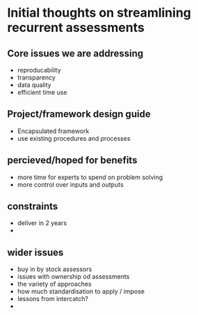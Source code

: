 # Initial thoughts on streamlining recurrent assessments

## Core issues we are addressing

* reproducability
* transparency
* data quality
* efficient time use

## Project/framework design guide

* Encapsulated framework
* use existing procedures and processes

## percieved/hoped for benefits

* more time for experts to spend on problem solving
* more control over inputs and outputs

## constraints

* deliver in 2 years
* 

## wider issues

* buy in by stock assessors
* issues with ownership od assessments
* the variety of approaches
* how much standardisation to apply / impose
* lessons from intercatch?
* 
